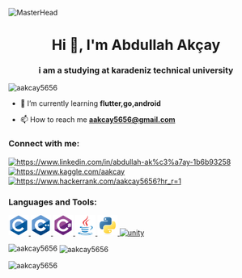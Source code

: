![MasterHead](https://repository-images.githubusercontent.com/588181932/e36ec678-7984-4cdd-8e4c-a3932772ff8e)
<h1 align="center">Hi 👋, I'm Abdullah Akçay</h1>
<h3 align="center">i am a studying at karadeniz technical university</h3>


<p align="left"> <img src="https://komarev.com/ghpvc/?username=aakcay5656&label=Profile%20views&color=0e75b6&style=flat" alt="aakcay5656" /> </p>

- 🌱 I’m currently learning **flutter,go,android**

- 📫 How to reach me **aakcay5656@gmail.com**

<h3 align="left">Connect with me:</h3>
<p align="left">
<a href="https://linkedin.com/in/https://www.linkedin.com/in/abdullah-ak%c3%a7ay-1b6b93258" target="blank"><img align="center" src="https://raw.githubusercontent.com/rahuldkjain/github-profile-readme-generator/master/src/images/icons/Social/linked-in-alt.svg" alt="https://www.linkedin.com/in/abdullah-ak%c3%a7ay-1b6b93258" height="30" width="40" /></a>
<a href="https://kaggle.com/https://www.kaggle.com/aakcay" target="blank"><img align="center" src="https://raw.githubusercontent.com/rahuldkjain/github-profile-readme-generator/master/src/images/icons/Social/kaggle.svg" alt="https://www.kaggle.com/aakcay" height="30" width="40" /></a>
<a href="https://www.hackerrank.com/https://www.hackerrank.com/aakcay5656?hr_r=1" target="blank"><img align="center" src="https://raw.githubusercontent.com/rahuldkjain/github-profile-readme-generator/master/src/images/icons/Social/hackerrank.svg" alt="https://www.hackerrank.com/aakcay5656?hr_r=1" height="30" width="40" /></a>
</p>

<h3 align="left">Languages and Tools:</h3>
<p align="left">  </a> <a href="https://www.cprogramming.com/" target="_blank" rel="noreferrer"> <img src="https://raw.githubusercontent.com/devicons/devicon/master/icons/c/c-original.svg" alt="c" width="40" height="40"/> </a> <a href="https://www.w3schools.com/cpp/" target="_blank" rel="noreferrer"> <img src="https://raw.githubusercontent.com/devicons/devicon/master/icons/cplusplus/cplusplus-original.svg" alt="cplusplus" width="40" height="40"/> </a> <a href="https://www.w3schools.com/cs/" target="_blank" rel="noreferrer"> <img src="https://raw.githubusercontent.com/devicons/devicon/master/icons/csharp/csharp-original.svg" alt="csharp" width="40" height="40"/> </a> <a href="https://www.java.com" target="_blank" rel="noreferrer"> <img src="https://raw.githubusercontent.com/devicons/devicon/master/icons/java/java-original.svg" alt="java" width="40" height="40"/> </a>  <a href="https://www.python.org" target="_blank" rel="noreferrer"> <img src="https://raw.githubusercontent.com/devicons/devicon/master/icons/python/python-original.svg" alt="python" width="40" height="40"/> </a> <a href="https://unity.com/" target="_blank" rel="noreferrer"> <img src="https://www.vectorlogo.zone/logos/unity3d/unity3d-icon.svg" alt="unity" width="40" height="40"/> </a> </p>

<p><img align="left" src="https://github-readme-stats.vercel.app/api/top-langs?username=aakcay5656&show_icons=true&locale=en&layout=compact" alt="aakcay5656" /></p>

<p>&nbsp;<img align="center" src="https://github-readme-stats.vercel.app/api?username=aakcay5656&show_icons=true&locale=en" alt="aakcay5656" /></p>

<p><img align="center" src="https://github-readme-streak-stats.herokuapp.com/?user=aakcay5656&" alt="aakcay5656" /></p>

